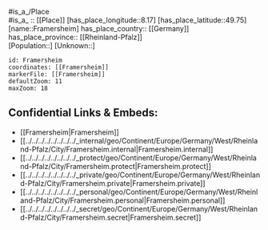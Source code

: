 ﻿---
location: [49.75,8.17] 
mapzoom: [7,12] 
mapmarker: city 
type: City
tags:
- geo/City


SpocWebEntityId: 30225
isDeleted: false
confidential: public

---
#is_a_/Place  
#is_a_ :: [[Place]] 
[has_place_longitude::8.17] 
[has_place_latitude::49.75] 
[name::Framersheim] 
has_place_country:: [[Germany]]  
has_place_province:: [[Rheinland-Pfalz]]  
[Population::] 
[Unknown::] 


```leaflet
id: Framersheim
coordinates: [[Framersheim]] 
markerFile: [[Framersheim]] 
defaultZoom: 11 
maxZoom: 18
```


## Confidential Links & Embeds: 
- [[Framersheim|Framersheim]]  
- [[../../../../../../../../_internal/geo/Continent/Europe/Germany/West/Rheinland-Pfalz/City/Framersheim.internal|Framersheim.internal]] 
- [[../../../../../../../../_protect/geo/Continent/Europe/Germany/West/Rheinland-Pfalz/City/Framersheim.protect|Framersheim.protect]] 
- [[../../../../../../../../_private/geo/Continent/Europe/Germany/West/Rheinland-Pfalz/City/Framersheim.private|Framersheim.private]] 
- [[../../../../../../../../_personal/geo/Continent/Europe/Germany/West/Rheinland-Pfalz/City/Framersheim.personal|Framersheim.personal]] 
- [[../../../../../../../../_secret/geo/Continent/Europe/Germany/West/Rheinland-Pfalz/City/Framersheim.secret|Framersheim.secret]] 
